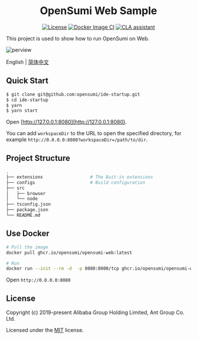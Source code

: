 <h1 align="center">OpenSumi Web Sample</h1>
<div align="center">

[![License][license-image]][license-url]
[![Docker Image CI][docker-image]][docker-uri]
[![CLA assistant][cla-image]][cla-url]


[docker-uri]: https://github.com/opensumi/ide-startup/actions/workflows/docker-image.yml
[docker-image]: https://github.com/opensumi/ide-startup/actions/workflows/docker-image.yml/badge.svg
[license-url]: https://github.com/opensumi/ide-startup/blob/master/LICENSE
[license-image]: https://img.shields.io/npm/l/@opensumi/ide-core-common.svg
[cla-image]: https://cla-assistant.io/readme/badge/opensumi/core
[cla-url]: https://cla-assistant.io/opensumi/core

</div>
This project is used to show how to run OpenSumi on Web.

![perview](https://img.alicdn.com/imgextra/i2/O1CN01SYtcfI25R80gBjBTI_!!6000000007522-2-tps-1337-918.png)

English | [简体中文](./README-zh_CN.md)

## Quick Start

```bash
$ git clone git@github.com:opensumi/ide-startup.git
$ cd ide-startup
$ yarn
$ yarn start
```

Open [http://127.0.0.1:8080](http://127.0.0.1:8080).

You can add `workspaceDir` to the URL to open the specified directory, for example `http://0.0.0.0:8080?workspaceDir=/path/to/dir`.

## Project Structure

```bash
.
├── extensions                  # The Buit-in extensions
├── configs                     # Build configuration
├── src
│   ├── browser
│   └── node
├── tsconfig.json
├── package.json
└── README.md
```

## Use Docker

```bash
# Pull the image
docker pull ghcr.io/opensumi/opensumi-web:latest

# Run
docker run --init --rm -d  -p 8080:8000/tcp ghcr.io/opensumi/opensumi-web:latest
```

Open `http://0.0.0.0:8080`

## License

Copyright (c) 2019-present Alibaba Group Holding Limited, Ant Group Co. Ltd.

Licensed under the [MIT](LICENSE) license.
